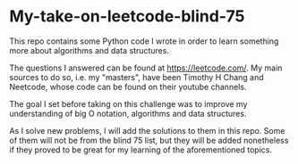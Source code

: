 # My-take-on-leetcode-blind-75

This repo contains some Python code I wrote in order to learn something more about algorithms and data structures. 

The questions I answered can be found at https://leetcode.com/. My main sources to do so, i.e. my "masters", have been Timothy H Chang and Neetcode, whose code can be found on their youtube channels.

The goal I set before taking on this challenge was to improve my understanding of big O notation, algorithms and data structures. 

As I solve new problems, I will add the solutions to them in this repo. Some of them will not be from the blind 75 list, but they will be added nonetheless if they proved to be great for my learning of the aforementioned topics.
